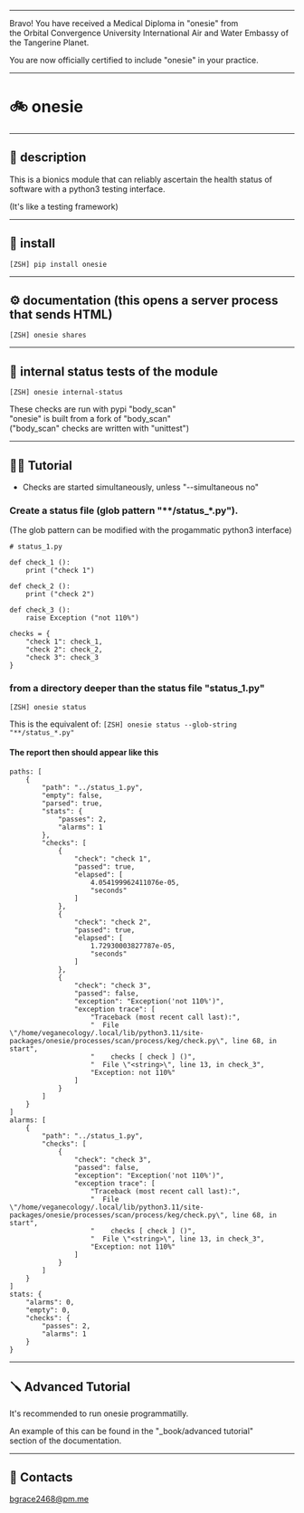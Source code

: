 


******

Bravo!  You have received a Medical Diploma in "onesie" from   
the Orbital Convergence University International Air and Water Embassy of the Tangerine Planet.  

You are now officially certified to include "onesie" in your practice.

******


# 🚲 onesie

---

## 🔧 description
This is a bionics module that can reliably
ascertain the health status of software with
a python3 testing interface.

(It's like a testing framework)
		
---		
		
## 🦾 install
`[ZSH] pip install onesie`

---
	
## ⚙️ documentation (this opens a server process that sends HTML)
`[ZSH] onesie shares`
	
---	
	
## 🔩 internal status tests of the module
`[ZSH] onesie internal-status`
	
These checks are run with pypi "body_scan"  
"onesie" is built from a fork of "body_scan"  
("body_scan" checks are written with "unittest")  
	
---

## 🚴🏻 Tutorial
- Checks are started simultaneously, unless "--simultaneous no"</p>
	
### Create a status file (glob pattern "**/status_*.py").
(The glob pattern can be modified with the progammatic python3 interface)
```		
# status_1.py

def check_1 ():
	print ("check 1")
	
def check_2 ():
	print ("check 2")
	
def check_3 ():
	raise Exception ("not 110%")

checks = {
	"check 1": check_1,
	"check 2": check_2,
	"check 3": check_3
}
```
		
### from a directory deeper than the status file "status_1.py"
`[ZSH] onesie status`

This is the equivalent of:
`[ZSH] onesie status --glob-string "**/status_*.py"`


#### The report then should appear like this
```
paths: [
	{
		"path": "../status_1.py",
		"empty": false,
		"parsed": true,
		"stats": {
			"passes": 2,
			"alarms": 1
		},
		"checks": [
			{
				"check": "check 1",
				"passed": true,
				"elapsed": [
					4.054199962411076e-05,
					"seconds"
				]
			},
			{
				"check": "check 2",
				"passed": true,
				"elapsed": [
					1.72930003827787e-05,
					"seconds"
				]
			},
			{
				"check": "check 3",
				"passed": false,
				"exception": "Exception('not 110%')",
				"exception trace": [
					"Traceback (most recent call last):",
					"  File \"/home/veganecology/.local/lib/python3.11/site-packages/onesie/processes/scan/process/keg/check.py\", line 68, in start",
					"    checks [ check ] ()",
					"  File \"<string>\", line 13, in check_3",
					"Exception: not 110%"
				]
			}
		]
	}
]
alarms: [
	{
		"path": "../status_1.py",
		"checks": [
			{
				"check": "check 3",
				"passed": false,
				"exception": "Exception('not 110%')",
				"exception trace": [
					"Traceback (most recent call last):",
					"  File \"/home/veganecology/.local/lib/python3.11/site-packages/onesie/processes/scan/process/keg/check.py\", line 68, in start",
					"    checks [ check ] ()",
					"  File \"<string>\", line 13, in check_3",
					"Exception: not 110%"
				]
			}
		]
	}
]
stats: {
	"alarms": 0,
	"empty": 0,
	"checks": {
		"passes": 2,
		"alarms": 1
	}
}
```
	
---

## 🪛 Advanced Tutorial

It's recommended to run onesie programmatilly.  

An example of this can be found in the "_book/advanced tutorial"  
section of the documentation.

---

## 🦿 Contacts
bgrace2468@pm.me
	
		
		
	